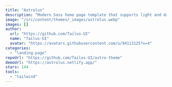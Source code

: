 ```yaml
---
title: "Astrolus"
description: "Modern Sass home page template that supports light and dark theme built with tailwindcss using tailus blocks."
image: "/src/content/themes/_images/astrolus.webp"
images: []
author:
  url: "https://github.com/Tailus-UI"
  name: "Tailus-UI"
  avatar: "https://avatars.githubusercontent.com/u/94113125?v=4"
categories:
  - "landing-page"
repoUrl: "https://github.com/Tailus-UI/astro-theme"
demoUrl: "https://astrolus.netlify.app/"
stars: 144
tools:
  - "tailwind"
---
```

